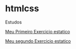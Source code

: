 # htmlcss
 Estudos

 <a href="https://joelbe-thiago.github.io/htmlcss/exercicios CEV/modulo 2/desafio d10/index.html">Meu Primeiro Exercicio estatico</a>

 <a href="https://joelbe-thiago.github.io/htmlcss/exercicios CEV/modulo 3/exercicio 3/cordel-moderno.html">Meu segundo Exercicio estatico</a>
